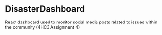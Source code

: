 # DisasterDashboard
React dashboard used to monitor social media posts related to issues within the community (4HC3 Assignment 4)
